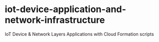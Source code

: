 # iot-device-application-and-network-infrastructure
IoT Device &amp; Network Layers Applications with Cloud Formation scripts

